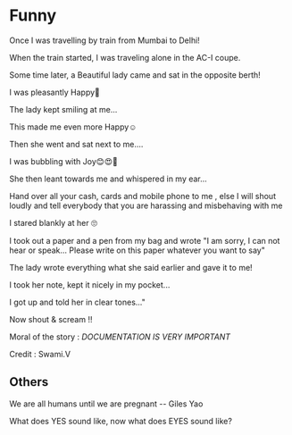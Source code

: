 # Funny

Once I was travelling by train from Mumbai to Delhi!

When the train started, I was traveling alone in the AC-I coupe.

Some time later, a Beautiful lady came and sat in the opposite berth!

I was pleasantly Happy🙂

The lady kept smiling at me...

This made me even more Happy☺

Then she went and sat next to me....

I was bubbling with Joy😊😍🤗

She then leant towards me and whispered in my ear...

Hand over all your cash, cards and mobile phone to me , else I will shout loudly and tell everybody that you are harassing and misbehaving with me

I stared blankly at her 🙄

I took out a paper and a pen from my bag and wrote "I am sorry, I can not hear or speak... Please write on this paper whatever you want to say"

The lady wrote everything what she said earlier and gave it to me!

I took her note, kept it nicely in my pocket...

I got up and told her in clear tones..."

Now shout & scream !!

Moral of the story : *DOCUMENTATION IS VERY IMPORTANT*

Credit : Swami.V

## Others

We are all humans until we are pregnant -- Giles Yao

What does YES sound like, now what does EYES sound like?
